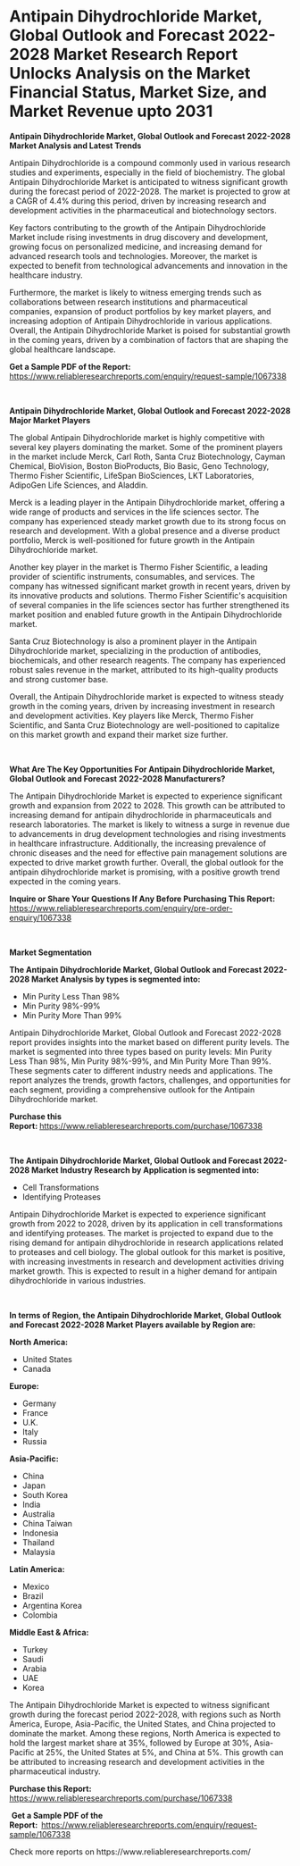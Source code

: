 <p><h1>Antipain Dihydrochloride Market, Global Outlook and Forecast 2022-2028 Market Research Report Unlocks Analysis on the Market Financial Status, Market Size, and Market Revenue upto 2031</h1></p><p><strong>Antipain Dihydrochloride Market, Global Outlook and Forecast 2022-2028 Market Analysis and Latest Trends</strong></p>
<p><p>Antipain Dihydrochloride is a compound commonly used in various research studies and experiments, especially in the field of biochemistry. The global Antipain Dihydrochloride Market is anticipated to witness significant growth during the forecast period of 2022-2028. The market is projected to grow at a CAGR of 4.4% during this period, driven by increasing research and development activities in the pharmaceutical and biotechnology sectors. </p><p>Key factors contributing to the growth of the Antipain Dihydrochloride Market include rising investments in drug discovery and development, growing focus on personalized medicine, and increasing demand for advanced research tools and technologies. Moreover, the market is expected to benefit from technological advancements and innovation in the healthcare industry.</p><p>Furthermore, the market is likely to witness emerging trends such as collaborations between research institutions and pharmaceutical companies, expansion of product portfolios by key market players, and increasing adoption of Antipain Dihydrochloride in various applications. Overall, the Antipain Dihydrochloride Market is poised for substantial growth in the coming years, driven by a combination of factors that are shaping the global healthcare landscape.</p></p>
<p><strong>Get a Sample PDF of the Report:&nbsp;</strong> <a href="https://www.reliableresearchreports.com/enquiry/request-sample/1067338">https://www.reliableresearchreports.com/enquiry/request-sample/1067338</a></p>
<p>&nbsp;</p>
<p><strong>Antipain Dihydrochloride Market, Global Outlook and Forecast 2022-2028 Major Market Players</strong></p>
<p><p>The global Antipain Dihydrochloride market is highly competitive with several key players dominating the market. Some of the prominent players in the market include Merck, Carl Roth, Santa Cruz Biotechnology, Cayman Chemical, BioVision, Boston BioProducts, Bio Basic, Geno Technology, Thermo Fisher Scientific, LifeSpan BioSciences, LKT Laboratories, AdipoGen Life Sciences, and Aladdin.</p><p>Merck is a leading player in the Antipain Dihydrochloride market, offering a wide range of products and services in the life sciences sector. The company has experienced steady market growth due to its strong focus on research and development. With a global presence and a diverse product portfolio, Merck is well-positioned for future growth in the Antipain Dihydrochloride market.</p><p>Another key player in the market is Thermo Fisher Scientific, a leading provider of scientific instruments, consumables, and services. The company has witnessed significant market growth in recent years, driven by its innovative products and solutions. Thermo Fisher Scientific's acquisition of several companies in the life sciences sector has further strengthened its market position and enabled future growth in the Antipain Dihydrochloride market.</p><p>Santa Cruz Biotechnology is also a prominent player in the Antipain Dihydrochloride market, specializing in the production of antibodies, biochemicals, and other research reagents. The company has experienced robust sales revenue in the market, attributed to its high-quality products and strong customer base.</p><p>Overall, the Antipain Dihydrochloride market is expected to witness steady growth in the coming years, driven by increasing investment in research and development activities. Key players like Merck, Thermo Fisher Scientific, and Santa Cruz Biotechnology are well-positioned to capitalize on this market growth and expand their market size further.</p></p>
<p>&nbsp;</p>
<p><strong>What Are The Key Opportunities For Antipain Dihydrochloride Market, Global Outlook and Forecast 2022-2028 Manufacturers?</strong></p>
<p><p>The Antipain Dihydrochloride Market is expected to experience significant growth and expansion from 2022 to 2028. This growth can be attributed to increasing demand for antipain dihydrochloride in pharmaceuticals and research laboratories. The market is likely to witness a surge in revenue due to advancements in drug development technologies and rising investments in healthcare infrastructure. Additionally, the increasing prevalence of chronic diseases and the need for effective pain management solutions are expected to drive market growth further. Overall, the global outlook for the antipain dihydrochloride market is promising, with a positive growth trend expected in the coming years.</p></p>
<p><strong>Inquire or Share Your Questions If Any Before Purchasing This Report:</strong> <a href="https://www.reliableresearchreports.com/enquiry/pre-order-enquiry/1067338">https://www.reliableresearchreports.com/enquiry/pre-order-enquiry/1067338</a></p>
<p>&nbsp;</p>
<p><strong>Market Segmentation</strong></p>
<p><strong>The Antipain Dihydrochloride Market, Global Outlook and Forecast 2022-2028 Market Analysis by types is segmented into:</strong></p>
<p><ul><li>Min Purity Less Than 98%</li><li>Min Purity 98%-99%</li><li>Min Purity More Than 99%</li></ul></p>
<p><p>Antipain Dihydrochloride Market, Global Outlook and Forecast 2022-2028 report provides insights into the market based on different purity levels. The market is segmented into three types based on purity levels: Min Purity Less Than 98%, Min Purity 98%-99%, and Min Purity More Than 99%. These segments cater to different industry needs and applications. The report analyzes the trends, growth factors, challenges, and opportunities for each segment, providing a comprehensive outlook for the Antipain Dihydrochloride market.</p></p>
<p><strong>Purchase this Report:&nbsp;</strong><a href="https://www.reliableresearchreports.com/purchase/1067338">https://www.reliableresearchreports.com/purchase/1067338</a></p>
<p>&nbsp;</p>
<p><strong>The Antipain Dihydrochloride Market, Global Outlook and Forecast 2022-2028 Market Industry Research by Application is segmented into:</strong></p>
<p><ul><li>Cell Transformations</li><li>Identifying Proteases</li></ul></p>
<p><p>Antipain Dihydrochloride Market is expected to experience significant growth from 2022 to 2028, driven by its application in cell transformations and identifying proteases. The market is projected to expand due to the rising demand for antipain dihydrochloride in research applications related to proteases and cell biology. The global outlook for this market is positive, with increasing investments in research and development activities driving market growth. This is expected to result in a higher demand for antipain dihydrochloride in various industries.</p></p>
<p>&nbsp;</p>
<p><strong>In terms of Region, the Antipain Dihydrochloride Market, Global Outlook and Forecast 2022-2028 Market Players available by Region are:</strong></p>
<p>
    <p> <strong> North America: </strong>
        <ul>
            <li>United States</li>
            <li>Canada</li>
        </ul>
        </p> 
    <p> <strong> Europe: </strong>
        <ul>
            <li>Germany</li>
            <li>France</li>
            <li>U.K.</li>
            <li>Italy</li>
            <li>Russia</li>
        </ul>
        </p> 
    <p> <strong> Asia-Pacific: </strong>
        <ul>
            <li>China</li>
            <li>Japan</li>
            <li>South Korea</li>
            <li>India</li>
            <li>Australia</li>
            <li>China Taiwan</li>
            <li>Indonesia</li>
            <li>Thailand</li>
            <li>Malaysia</li>
        </ul>
        </p> 
    <p> <strong> Latin America: </strong>
        <ul>
            <li>Mexico</li>
            <li>Brazil</li>
            <li>Argentina Korea</li>
            <li>Colombia</li>
        </ul>
        </p> 
    <p> <strong> Middle East & Africa: </strong>
        <ul>
            <li>Turkey</li>
            <li>Saudi</li>
            <li>Arabia</li>
            <li>UAE</li>
            <li>Korea</li>
        </ul>
    </p>
    </p>
<p><p>The Antipain Dihydrochloride Market is expected to witness significant growth during the forecast period 2022-2028, with regions such as North America, Europe, Asia-Pacific, the United States, and China projected to dominate the market. Among these regions, North America is expected to hold the largest market share at 35%, followed by Europe at 30%, Asia-Pacific at 25%, the United States at 5%, and China at 5%. This growth can be attributed to increasing research and development activities in the pharmaceutical industry.</p></p>
<p><strong>Purchase this Report: </strong><a href="https://www.reliableresearchreports.com/purchase/1067338">https://www.reliableresearchreports.com/purchase/1067338</a></p>
<p>&nbsp;<strong>Get a Sample PDF of the Report:&nbsp;&nbsp;</strong><a href="https://www.reliableresearchreports.com/enquiry/request-sample/1067338">https://www.reliableresearchreports.com/enquiry/request-sample/1067338</a></p>
<p><strong></strong></p>
<p>Check more reports on https://www.reliableresearchreports.com/</p>